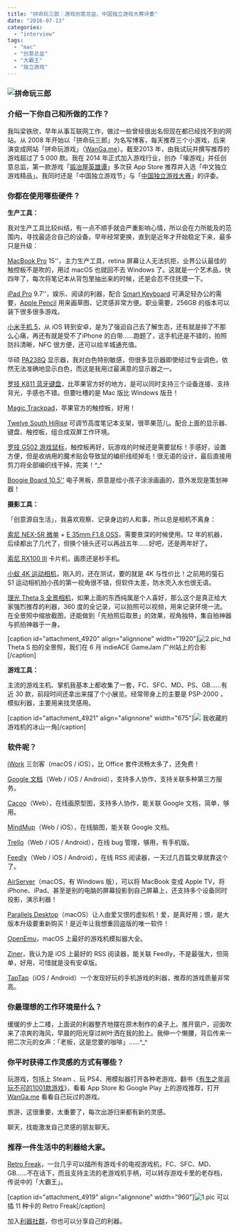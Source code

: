 ```yaml
---
title: "拼命玩三郎｜游戏创意总监、中国独立游戏大赛评委"
date: "2016-07-13"
categories: 
  - "interview"
tags: 
  - "mac"
  - "创意总监"
  - "大霸王"
  - "独立游戏"
---
```


### ![拼命玩三郎](/images/47856.jpg)

### **介绍一下你自己和所做的工作？**

我叫梁铁欣，早年从事互联网工作，做过一些曾经很出名但现在都已经找不到的网站。从 2008 年开始以「拼命玩三郎」为名写博客，每天推荐三个小游戏，后来演变成网站「拼命玩游戏」（[WanGa.me](https://wanga.me/)）。截至2013 年，由我试玩并撰写推荐的游戏超过了 5 000 款。我在 2014 年正式加入游戏行业，创办「壕游戏」并任创意总监，第一款游戏「[锻冶屋英雄谭](https://itunes.apple.com/cn/app/duan-ye-wu-ying-xiong-tan/id967573281?mt=8)」多次获 App Store 推荐并入选「中文独立游戏精品」。我同时还是「中国独立游戏节」与「[中国独立游戏大赛](https://www.indieplay.cn/)」的评委。

### **你都在使用哪些硬件？**

**生产工具：**

我对生产工具比较纠结，有一点不顺手就会严重影响心情，所以会在力所能及的范围内，寻找最适合自己的设备。早年经常更换，直到是近年才开始稳定下来，最多只是升级：

[MacBook Pro](https://www.apple.com/cn/macbook-pro/) 15''，主力生产工具，retina 屏幕让人无法抗拒，业界公认最佳的触控板不是吹的，用过 macOS 也就回不去 Windows 了。这就是一个艺术品，快四年了，每次将笔记本从背包里抽出来的时候，还是会忍不住抚摸一下。

[iPad Pro](https://www.apple.com/cn/ipad-pro/) 9.7''，娱乐、阅读的利器，配合 [Smart Keyboard](https://www.apple.com/cn/smart-keyboard/) 可满足轻办公的需要，[Apple Pencil](https://www.apple.com/cn/apple-pencil/) 用来画草图、记灵感非常方便。职业需要，256GB 的版本可以装下很多很多游戏。

[小米手机 5](https://www.mi.com/mi5/)，从 iOS 转到安卓，是为了强迫自己去了解生态，还有就是摔了不那么心痛，再还有就是受不了iPhone 的白带……跑题了，这手机还是不错的，拍照防抖清晰，NFC 很方便，还可以给羊城通充值。

华硕 [PA238Q](https://item.jd.com/536442.html) 显示器，我对白色特别敏感，但很多显示器即使经过专业调色，依然无法准确地显示白色，而这是我用过最满意的显示器之一。

[罗技 K811 蓝牙键盘](https://support.logitech.com/zh_tw/product/illuminated-keyboard-for-mac-ipad-iphone)，比苹果官方好的地方，是可以同时支持三个设备连接、支持背光，手感也不错。但要吐槽的是 Mac 版比 Windows 版丑！

[Magic Trackpad](https://www.apple.com/cn/shop/product/MJ2R2CH/A/magic-trackpad-2)，苹果官方的触控板，好用！

[Twelve South HiRise](https://www.twelvesouth.com/product/hirise-for-macbook) 可调节高度笔记本支架，很苹果范儿。配合上面的显示器、键盘、触控板，组合成双屏工作环境。

[罗技 G502 游戏鼠标](https://gaming.logitech.com/zh-cn/product/g502-proteus-core-tunable-gaming-mouse)，触控板再好，玩游戏的时候还是需要鼠标！手感好，设置方便，但是收纳用的魔术贴会导致鼠的编织线缆掉毛！很无语的设计，最后直接用剪刀将全部编织线干掉，完美！^\_^

[Boogie Board 10.5''](https://www.amazon.cn/Boogie-Board-Original-10-5-LCD-eWriter-%E7%94%B5%E5%AD%90%E6%89%8B%E5%86%99%E6%9D%BF/dp/B0056B131I) 电子黑板，原意是给小孩子涂涂画画的，意外发现是策划神器！

**摄影工具：**

「创意源自生活」，我喜欢观察、记录身边的人和事，所以总是相机不离身：

[索尼 NEX-5R 微单](https://www.sonystyle.com.cn/products/ildc/nex_5r/index.htm) + [E 35mm F1.8 OSS](https://digi.163.com/13/0502/11/8TSA2B7O001624J3_all.html)，需要景深的时候使用。12 年的机器，后续都出了几代了，但换个镜头还可以再战五年……好吧，还是两年好了。

[索尼 RX100 Ⅲ](https://www.sony.com/electronics/cyber-shot-compact-cameras/dsc-rx100m3) 卡片机，画质还是秒手机。

[小蚁 4K 运动相机](https://weibo.com/u/3752610421?nick=%E5%B0%8F%E8%9A%81%E8%BF%90%E5%8A%A8%E7%9B%B8%E6%9C%BA)，刚入的，还在测试，要的就是 4K 与性价比！之前用的萤石 S1 运动相机拍小孩的第一视角很不错，但软件太差，防水壳入水也很无语。

[理光 Theta S 全景相机](https://theta360.com/en/)，如果上面的东西纯属是个人喜好，那么这个是真正给大家强烈推荐的利器，360 度的全记录，可以拍照可以视频，用来记录环境一流。在全景照中缩放截图，还能做到「先拍照后取景」的效果，视角独特，集自拍神器与抓拍神器于一身。

\[caption id="attachment\_4920" align="alignnone" width="1920"\]![2.pic_hd](/images/86796.jpg) Theta S 拍的全景照，我们在 6 月 indieACE GameJam 广州站上的合影\[/caption\]

**游戏工具：**

主流的游戏主机、掌机我基本上都收集了一套，FC、SFC、MD、PS、GB……有近 30 款，前段时间还拿出来摆了个小展览。经常带身上的主要是 PSP-2000 ，模拟利器，主要用来找灵感用。

\[caption id="attachment\_4921" align="alignnone" width="675"\]![](/images/13439.jpg) 我收藏的游戏机的冰山一角\[/caption\]

### **软件呢？**

[iWork](https://www.apple.com/iwork-for-icloud/) 三剑客（macOS / iOS），比 Office 套件流畅太多了，还免费！

[Google 文档](https://www.google.com/intl/zh-CN/docs/about/)（Web / iOS / Android），支持多人协作，支持关联多种第三方服务。

[Cacoo](https://cacoo.com/)（Web），在线画原型图，支持多人协作，能关联 Google 文档，简单，够用。

[MindMup](https://www.mindmup.com/)（Web / iOS），在线脑图，能关联 Google 文档。

[Trello](https://trello.com)（Web / iOS / Android），在线 bug 管理，够用，有手机版。

[Feedly](https://feedly.com)（Web / iOS / Android），在线 RSS 阅读器，一天过几百篇文章就靠这个了。

[AirServer](https://www.airserver.com/)（macOS，有 Windows 版），可以将 MacBook 变成 Apple TV，将 iPhone、iPad、甚至是别的电脑的屏幕投影到自己屏幕上，还支持多个设备同时投影，演示利器！

[Parallels Desktop](https://www.parallels.com/cn/products/desktop/)（macOS）让人由爱又恨的虚拟机！爱，是真好用；恨，是大版本升级要重新购买！是近年让我想重回盗版的唯一软件！

[OpenEmu](https://openemu.org/)，macOS 上最好的游戏机模拟器大全。

[Ziner](https://itunes.apple.com/us/app/ziner-rss-reader-that-believes/id565892456?mt=8)，我认为是 iOS 上最好的 RSS 阅读器，能关联 Feedly，不是最强大，但简单，好用，可惜就是没有安卓版。

[TapTap](https://www.taptap.com/)（iOS / Android）一个发现好玩的手机游戏的利器，推荐的游戏质量非常高。

### **你最理想的工作环境是什么？**

缓缓的步上二楼，上面说的利器整齐地摆在原木制作的桌子上。推开窗户，迎面吹来了凉爽的海风，早晨的阳光穿过树叶洒在我的脸上。我伸一个懒腰，背后传来一把二次元的女声：「老板，这是您要的咖啡」……^\_^

### **你平时获得工作灵感的方式有哪些？**

玩游戏，包括上 Steam 、玩 PS4、用模拟器打开各种老游戏，翻书《[有生之年非玩不可的1001款游戏](https://book.douban.com/subject/25764608/)》，看看 App Store 和 Google Play 上的游戏推荐，打开 [WanGa.me](https://wanga.me/) 看看自己玩过的游戏。

旅游，这很重要，太重要了，每次出游归来都有新的灵感。

聊天，找能激发自己灵感的朋友聊天。

### **推荐一件生活中的利器给大家。**

[Retro Freak](https://buy.gamer.com.tw/atmItem.php?sn=18734)，一台几乎可以插所有游戏卡的电视游戏机，FC、SFC、MD、GB……不在话下，而且支持主流的老游戏机手柄，可以转存游戏卡里的老存档，传说中的「大霸王」。

\[caption id="attachment\_4919" align="alignnone" width="960"\]![1.pic](/images/56374.jpg) 可以插 11 种卡的 Retro Freak\[/caption\]

加入[利器社群](https://liqi.io/community/)，你也可以分享自己的利器。
